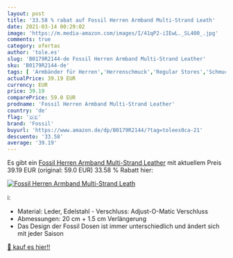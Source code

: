 ```yaml
---
layout: post
title: '33.58 % rabat auf Fossil Herren Armband Multi-Strand Leath'
date: 2021-03-14 00:29:02
image: 'https://m.media-amazon.com/images/I/41qP2-iIEwL._SL400_.jpg'
comments: true
category: ofertas
author: 'tole.es'
slug: 'B0179R2144-de Fossil Herren Armband Multi-Strand Leather'
sku: 'B0179R2144-de'
tags: [ 'Armbänder für Herren','Herrenschmuck','Regular Stores','Schmuck','Shops','fossil', ]
actualPrice: 39.19 EUR
currency: EUR
price: 39.19
comparePrice: 59.0 EUR
prodname: 'Fossil Herren Armband Multi-Strand Leather'
country: 'de'
flag: '🇩🇪'
brand: 'Fossil'
buyurl: 'https://www.amazon.de/dp/B0179R2144/?tag=tolees0ca-21'
descuento: '33.58'
average: '39.19'
---
```


Es gibt ein [Fossil Herren Armband Multi-Strand Leather](https://www.amazon.de/dp/B0179R2144/?tag=tolees0ca-21) mit aktuellem Preis 39.19 EUR (original: 59.0 EUR) 33.58 % Rabatt hier:

[![Fossil Herren Armband Multi-Strand Leath](https://m.media-amazon.com/images/I/41qP2-iIEwL._SL400_.jpg)](https://www.amazon.de/dp/B0179R2144/?tag=tolees0ca-21)

ℹ️:

- Material: Leder, Edelstahl - Verschluss: Adjust-O-Matic Verschluss
- Abmessungen: 20 cm + 1.5 cm Verlängerung
- Das Design der Fossil Dosen ist immer unterschiedlich und ändert sich mit jeder Saison

[🛒 kauf es hier!!](https://www.amazon.de/dp/B0179R2144/?tag=tolees0ca-21)
